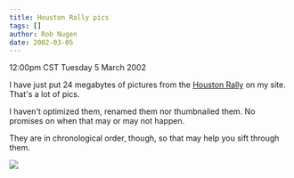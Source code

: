 ```yaml
---
title: Houston Rally pics
tags: []
author: Rob Nugen
date: 2002-03-05
---
```


<title></title>
<p class=date>12:00pm CST Tuesday 5 March 2002</p>

<p>I have just put 24 megabytes of pictures from the <a
href='http://www.robnugen.com/cgi-local/images.cgi?dir=rallies/houston2002'>Houston
Rally</a> on my site.  That's a lot of pics.</p>

<p>I haven't optimized them, renamed them nor thumbnailed them.  No
promises on when that may or may not happen.</p>

<p>They are in chronological order, though, so that may help you sift
through them.</p>

<p><img src='/images/rob/wL-ROB.gif'/></p>

